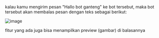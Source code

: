 kalau kamu mengirim pesan "Hallo bot ganteng" ke bot tersebut, maka bot tersebut akan membalas pesan dengan teks sebagai berikut:

![image](https://user-images.githubusercontent.com/67579129/229324383-c4aab7e2-f4bf-4fb9-a165-4855a28244cb.png)

fitur yang ada juga bisa menampilkan preview (gambar) di balasannya
